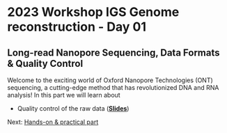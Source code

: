 # 2023 Workshop IGS Genome reconstruction - Day 01

## Long-read Nanopore Sequencing, Data Formats & Quality Control

Welcome to the exciting world of Oxford Nanopore Technologies (ONT) sequencing, a cutting-edge method that has revolutionized DNA and RNA analysis! In this part we will learn about

* Quality control of the raw data (__[Slides](https://docs.google.com/presentation/d/1r6NdfIWryU_c2oh-GyMmujAeUmtDKl4Tx2J5O74KL3U/edit?usp=sharing)__)

Next: [Hands-on & practical part](hands-on.md)
